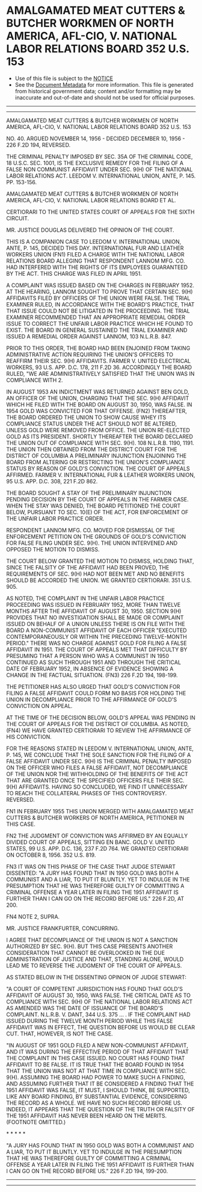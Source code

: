 ---
---

# AMALGAMATED MEAT CUTTERS & BUTCHER WORKMEN OF NORTH AMERICA, AFL-CIO, V. NATIONAL LABOR RELATIONS BOARD 352 U.S. 153

* Use of this file is subject to the [NOTICE](https://github.com/publicdocs/notice/blob/master/NOTICE)
* See the [Document Metadata](../../../) for more information.
  This file is generated from historical government data; content and/or formatting may be inaccurate and out-of-date and should not be used for official purposes.

----------
----------

AMALGAMATED MEAT CUTTERS & BUTCHER WORKMEN OF NORTH AMERICA, AFL-CIO, V. NATIONAL LABOR RELATIONS BOARD 352 U.S. 153

NO. 40.  ARGUED NOVEMBER 14, 1956 - DECIDED DECEMBER 10, 1956 - 226 F.2D 194, REVERSED.

THE CRIMINAL PENALTY IMPOSED BY SEC. 35A OF THE CRIMINAL CODE, 18 U.S.C. SEC. 1001, IS THE EXCLUSIVE REMEDY FOR THE FILING OF A FALSE NON COMMUNIST AFFIDAVIT UNDER SEC. 9(H) OF THE NATIONAL LABOR RELATIONS ACT.  LEEDOM V. INTERNATIONAL UNION, ANTE, P. 145.  PP. 153-156.

AMALGAMATED MEAT CUTTERS & BUTCHER WORKMEN OF NORTH AMERICA, AFL-CIO, V. NATIONAL LABOR RELATIONS BOARD ET AL.

CERTIORARI TO THE UNITED STATES COURT OF APPEALS FOR THE SIXTH CIRCUIT.

MR. JUSTICE DOUGLAS DELIVERED THE OPINION OF THE COURT.

THIS IS A COMPANION CASE TO LEEDOM V. INTERNATIONAL UNION, ANTE, P. 145, DECIDED THIS DAY.  INTERNATIONAL FUR AND LEATHER WORKERS UNION (FN1) FILED A CHARGE WITH THE NATIONAL LABOR RELATIONS BOARD ALLEGING THAT RESPONDENT LANNOM MFG. CO. HAD INTERFERED WITH THE RIGHTS OF ITS EMPLOYEES GUARANTEED BY THE ACT.  THIS CHARGE WAS FILED IN APRIL 1951.

A COMPLAINT WAS ISSUED BASED ON THE CHARGES IN FEBRUARY 1952.  AT THE HEARING, LANNOM SOUGHT TO PROVE THAT CERTAIN SEC. 9(H) AFFIDAVITS FILED BY OFFICERS OF THE UNION WERE FALSE.  THE TRIAL EXAMINER RULED, IN ACCORDANCE WITH THE BOARD'S PRACTICE, THAT THAT ISSUE COULD NOT BE LITIGATED IN THE PROCEEDING.  THE TRIAL EXAMINER RECOMMENDED THAT AN APPROPRIATE REMEDIAL ORDER ISSUE TO CORRECT THE UNFAIR LABOR PRACTICE WHICH HE FOUND TO EXIST.  THE BOARD IN GENERAL SUSTAINED THE TRIAL EXAMINER AND ISSUED A REMEDIAL ORDER AGAINST LANNOM, 103 N.L.R.B. 847.

PRIOR TO THIS ORDER, THE BOARD HAD BEEN ENJOINED FROM TAKING ADMINISTRATIVE ACTION REQUIRING THE UNION'S OFFICERS TO REAFFIRM THEIR SEC. 9(H) AFFIDAVITS.  FARMER V. UNITED ELECTRICAL WORKERS, 93 U.S. APP. D.C. 178, 211 F.2D 36.  ACCORDINGLY THE BOARD RULED, "WE ARE ADMINISTRATIVELY SATISFIED THAT THE UNION WAS IN COMPLIANCE WITH 2.

IN AUGUST 1953 AN INDICTMENT WAS RETURNED AGAINST BEN GOLD, AN OFFICER OF THE UNION, CHARGING THAT THE SEC. 9(H) AFFIDAVIT WHICH HE FILED WITH THE BOARD ON AUGUST 30, 1950, WAS FALSE.  IN 1954 GOLD WAS CONVICTED FOR THAT OFFENSE.  (FN2)  THEREAFTER, THE BOARD ORDERED THE UNION TO SHOW CAUSE WHEY ITS COMPLIANCE STATUS UNDER THE ACT SHOULD NOT BE ALTERED, UNLESS GOLD WERE REMOVED FROM OFFICE.  THE UNION RE-ELECTED GOLD AS ITS PRESIDENT.  SHORTLY THEREAFTER THE BOARD DECLARED THE UNION OUT OF COMPLIANCE WITH SEC. 9(H).  108 N.L.R.B. 1190, 1191.  THE UNION THEN OBTAINED FROM THE DISTRICT COURT FOR THE DISTRICT OF COLUMBIA A PRELIMINARY INJUNCTION ENJOINING THE BOARD FROM ALTERING OR RESTRICTING THE UNION'S COMPLIANCE STATUS BY REASON OF GOLD'S CONVICTION.  THE COURT OF APPEALS AFFIRMED.  FARMER V. INTERNATIONAL FUR & LEATHER WORKERS UNION, 95 U.S. APP. D.C. 308, 221 F.2D 862.

THE BOARD SOUGHT A STAY OF THE PRELIMINARY INJUNCTION PENDING DECISION BY THE COURT OF APPEALS IN THE FARMER CASE.  WHEN THE STAY WAS DENIED, THE BOARD PETITIONED THE COURT BELOW, PURSUANT TO SEC. 10(E) OF THE ACT, FOR ENFORCEMENT OF THE UNFAIR LABOR PRACTICE ORDER.

RESPONDENT LANNOM MFG. CO. MOVED FOR DISMISSAL OF THE ENFORCEMENT PETITION ON THE GROUNDS OF GOLD'S CONVICTION FOR FALSE FILING UNDER SEC. 9(H).  THE UNION INTERVENED AND OPPOSED THE MOTION TO DISMISS.

THE COURT BELOW GRANTED THE MOTION TO DISMISS, HOLDING THAT, SINCE THE FALSITY OF THE AFFIDAVIT HAD BEEN PROVED, THE REQUIREMENTS OF SEC. 9(H) HAD NOT BEEN MET AND NO BENEFITS SHOULD BE ACCORDED THE UNION.  WE GRANTED CERTIORARI.  351 U.S. 905.

AS NOTED, THE COMPLAINT IN THE UNFAIR LABOR PRACTICE PROCEEDING WAS ISSUED IN FEBRUARY 1952, MORE THAN TWELVE MONTHS AFTER THE AFFIDAVIT OF AUGUST 30, 1950.  SECTION 9(H) PROVIDES THAT NO INVESTIGATION SHALL BE MADE OR COMPLAINT ISSUED ON BEHALF OF A UNION UNLESS THERE IS ON FILE WITH THE BOARD A NON-COMMUNIST AFFIDAVIT OF EACH OFFICER "EXECUTED CONTEMPORANEOUSLY OR WITHIN THE PRECEDING TWELVE-MONTH PERIOD."  THERE WAS NO CHARGE AGAINST GOLD FOR FILING A FALSE AFFIDAVIT IN 1951.  THE COURT OF APPEALS MET THAT DIFFICULTY BY PRESUMING THAT A PERSON WHO WAS A COMMUNIST IN 1950 CONTINUED AS SUCH THROUGH 1951 AND THROUGH THE CRITICAL DATE OF FEBRUARY 1952, IN ABSENCE OF EVIDENCE SHOWING A CHANGE IN THE FACTUAL SITUATION.  (FN3)  226 F.2D 194, 198-199.

THE PETITIONER HAS ALSO URGED THAT GOLD'S CONVICTION FOR FILING A FALSE AFFIDAVIT COULD FORM NO BASIS FOR HOLDING THE UNION IN DECOMPLIANCE PRIOR TO THE AFFIRMANCE OF GOLD'S CONVICTION ON APPEAL.

AT THE TIME OF THE DECISION BELOW, GOLD'S APPEAL WAS PENDING IN THE COURT OF APPEALS FOR THE DISTRICT OF COLUMBIA.  AS NOTED, (FN4) WE HAVE GRANTED CERTIORARI TO REVIEW THE AFFIRMANCE OF HIS CONVICTION.

FOR THE REASONS STATED IN LEEDOM V. INTERNATIONAL UNION, ANTE, P. 145, WE CONCLUDE THAT THE SOLE SANCTION FOR THE FILING OF A FALSE AFFIDAVIT UNDER SEC. 9(H) IS THE CRIMINAL PENALTY IMPOSED ON THE OFFICER WHO FILES A FALSE AFFIDAVIT, NOT DECOMPLIANCE OF THE UNION NOR THE WITHHOLDING OF THE BENEFITS OF THE ACT THAT ARE GRANTED ONCE THE SPECIFIED OFFICERS FILE THEIR SEC. 9(H) AFFIDAVITS.  HAVING SO CONCLUDED, WE FIND IT UNNECESSARY TO REACH THE COLLATERAL PHASES OF THIS CONTROVERSY.  REVERSED.

FN1  IN FEBRUARY 1955 THIS UNION MERGED WITH AMALGAMATED MEAT CUTTERS & BUTCHER WORKERS OF NORTH AMERICA, PETITIONER IN THIS CASE.

FN2  THE JUDGMENT OF CONVICTION WAS AFFIRMED BY AN EQUALLY DIVIDED COURT OF APPEALS, SITTING EN BANC.  GOLD V. UNITED STATES, 99 U.S. APP. D.C. 136, 237 F.2D 764.  WE GRANTED CERTIORARI ON OCTOBER 8, 1956.  352 U.S. 819.

FN3  IT WAS ON THIS PHASE OF THE CASE THAT JUDGE STEWART DISSENTED: "A JURY HAS FOUND THAT IN 1950 GOLD WAS BOTH A COMMUNIST AND A LIAR, TO PUT IT BLUNTLY.  YET TO INDULGE IN THE PRESUMPTION THAT HE WAS THEREFORE GUILTY OF COMMITTING A CRIMINAL OFFENSE A YEAR LATER IN FILING THE 1951 AFFIDAVIT IS FURTHER THAN I CAN GO ON THE RECORD BEFORE US."  226 F.2D, AT 200.

FN4  NOTE 2, SUPRA.

MR. JUSTICE FRANKFURTER, CONCURRING.

I AGREE THAT DECOMPLIANCE OF THE UNION IS NOT A SANCTION AUTHORIZED BY SEC. 9(H).  BUT THIS CASE PRESENTS ANOTHER CONSIDERATION THAT CANNOT BE OVERLOOKED IN THE DUE ADMINISTRATION OF JUSTICE AND THAT, STANDING ALONE, WOULD LEAD ME TO REVERSE THE JUDGMENT OF THE COURT OF APPEALS.

AS STATED BELOW IN THE DISSENTING OPINION OF JUDGE STEWART:

"A COURT OF COMPETENT JURISDICTION HAS FOUND THAT GOLD'S AFFIDAVIT OF AUGUST 30, 1950, WAS FALSE.  THE CRITICAL DATE AS TO COMPLIANCE WITH SEC. 9(H) OF THE NATIONAL LABOR RELATIONS ACT AS AMENDED WAS THE DATE OF ISSUANCE OF THE BOARD'S COMPLAINT.  N.L.R.B. V. DANT, 344 U.S. 375 ...  .  IF THE COMPLAINT HAD ISSUED DURING THE TWELVE MONTH PERIOD WHILE THIS FALSE AFFIDAVIT WAS IN EFFECT, THE QUESTION BEFORE US WOULD BE CLEAR CUT.  THAT, HOWEVER, IS NOT THE CASE.

"IN AUGUST OF 1951 GOLD FILED A NEW NON-COMMUNIST AFFIDAVIT, AND IT WAS DURING THE EFFECTIVE PERIOD OF THAT AFFIDAVIT THAT THE COMPLAINT IN THIS CASE ISSUED.  NO COURT HAS FOUND THAT AFFIDAVIT TO BE FALSE.  IT IS TRUE THAT THE BOARD FOUND IN 1954 THAT THE UNION WAS NOT AT THAT TIME IN COMPLIANCE WITH SEC. 9(H).  ASSUMING THE BOARD HAD POWER TO MAKE SUCH A FINDING, AND ASSUMING FURTHER THAT IT BE CONSIDERED A FINDING THAT THE 1951 AFFIDAVIT WAS FALSE, IT MUST, I SHOULD THINK, BE SUPPORTED, LIKE ANY BOARD FINDING, BY SUBSTANTIAL EVIDENCE, CONSIDERING THE RECORD AS A WHOLE.  WE HAVE NO SUCH RECORD BEFORE US.  INDEED, IT APPEARS THAT THE QUESTION OF THE TRUTH OR FALSITY OF THE 1951 AFFIDAVIT HAS NEVER BEEN HEARD ON THE MERITS.  (FOOTNOTE OMITTED.)

\*         \*         \*         \*         \*

"A JURY HAS FOUND THAT IN 1950 GOLD WAS BOTH A COMMUNIST AND A LIAR, TO PUT IT BLUNTLY.  YET TO INDULGE IN THE PRESUMPTION THAT HE WAS THEREFORE GUILTY OF COMMITTING A CRIMINAL OFFENSE A YEAR LATER IN FILING THE 1951 AFFIDAVIT IS FURTHER THAN I CAN GO ON THE RECORD BEFORE US."  226 F.2D 194, 199-200.


----------
----------

